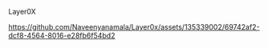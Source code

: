 Layer0X



https://github.com/Naveenyanamala/Layer0x/assets/135339002/69742af2-dcf8-4564-8016-e28fb6f54bd2
